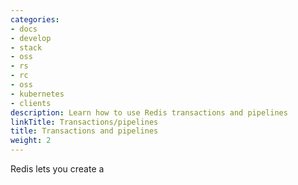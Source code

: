 ```yaml
---
categories:
- docs
- develop
- stack
- oss
- rs
- rc
- oss
- kubernetes
- clients
description: Learn how to use Redis transactions and pipelines
linkTitle: Transactions/pipelines
title: Transactions and pipelines
weight: 2
---
```


Redis lets you create a 
